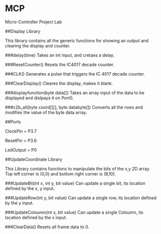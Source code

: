 # MCP
Micro-Controller Project Lab


##Display Library

This library contains all the generic functions for showing an output and clearing the display and counter.

###delay(time)
Takes an int input, and cretaes a delay.

###ResetCounter()
Resets the IC4017 decade counter.

###CLK()
Generates a pulse that triggers the IC 4017 decade counter.

###ClearDisplay()
Cleares the display, makes it blank.

###displayfunction(byte data[])
Takes an array input of the data to be displayed and dislpays it on Port0.


###c2b_all(byte coord[][], byte databyte[])
Converts all the rows and modifies the value of the byte data array.

##Ports

ClockPin = P3.7

ResetPin = P3.6

LedOutput = P0

##UpdateCoordinate Library

This Library contains functions to manipulate the bits of the x,y 2D array.
Top left corner is (0,0) and bottom right corner is (8,10).

###UpdateBit(int x, int y, bit value)
Can update a single bit, its location defined by the x, y input.

###UpdateRow(int y, bit value)
Can update a single row, its location defined by the y input.

###UpdateColoumn(int x, bit value)
Can update a single Coloumn, its location defined by the x input.

###ClearData()
Resets all frame data to 0.
